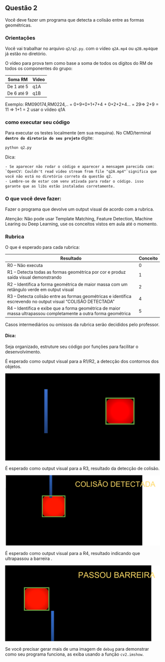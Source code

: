 ## Questão 2 

Você deve fazer um programa que detecta a colisão entre as formas geométricas. 


### Orientações

Você vai trabalhar no arquivo `q2/q2.py`. com o vídeo `q2A.mp4` ou `q2B.mp4`que já estão no diretório.

O vídeo para prova tem como base a soma de todos os dígitos do RM de todos os componentes do grupo:

|Soma RM | Video|
|--------|------| 
|De 1 até 5 | q1A|
|De 6 até 9 | q1B|

Exemplo: RM090174,RM0224,.. = 0+9+0+1+7+4 + 0+2+2+4... = 29=> 2+9 = 11 => 1+1 = 2 usar o víideo q1A

### como executar seu código


Para executar os testes localmente (em sua maquina). No CMD/terminal **`dentro do diretorio do seu projeto`** digite:

```bash
python q2.py
``` 

Dica: 

    - Se aparecer não rodar o código e aparecer a mensagem parecida com: `OpenCV: Couldn't read video stream from file "q2A.mp4"`significa que você não está no diretório correto da questão q2. 
    - Lembre-se de estar com venv ativada para rodar o código. isso garante que as libs estão instaladas corretamente.

### O que você deve fazer:

Fazer o programa que devolve um output visual de acordo com a rubrica. 

Atenção: Não pode usar Template Matching, Feature Detection, Machine Learing ou Deep Learning, use os conceitos vistos em aula até o momento.


### Rubrica

O que é esperado para cada rubrica:

|Resultado| Conceito| 
|----------|--------|
|R0 – Não executa | 0 |
|R1 – Detecta todas as formas geométrica por cor e produz saída visual demonstrando | 1 |
|R2 – Identifica a forma geométrica de maior massa com um retângulo verde em output visual | 2 |
|R3 – Detecta colisão entre as formas geométricas e identifica escrevendo no output visual “COLISÃO DETECTADA” | 4 |
|R4 – Identifica e exibe que a forma geométrica de maior massa ultrapassou completamente a outra forma geométrica | 5 |

Casos intermediários ou omissos da rubrica serão decididos pelo professor.

#### Dica: 

Seja organizado, estruture seu código por funções para facilitar o desenvolvimento.

É esperado como output visual para a R1/R2, a detecção dos contornos dos objetos.

![](img/q2-r2.png)

É esperado como output visual para a R3, resultado da detecção de colisão.

![](img/q2-r3.png)


É esperado como output visual para a R4, resultado indicando que ultrapassou a barreira .

![](img/q2-r4.png)

Se você precisar gerar mais de uma imagem de `debug` para demonstrar como seu programa funciona, as exiba usando a função `cv2.imshow`.
